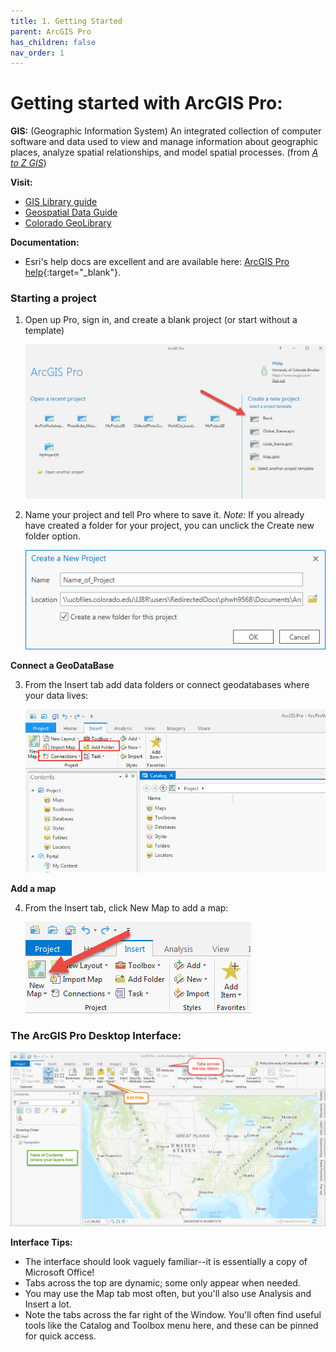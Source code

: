 ```yaml
---
title: 1. Getting Started
parent: ArcGIS Pro
has_children: false
nav_order: 1
---
```


# Getting started with ArcGIS Pro:

__GIS:__ (Geographic Information System) An integrated collection of computer software and data used to view and manage information about geographic places, analyze spatial relationships, and model spatial processes. (from [*A to Z GIS*](http://libraries.colorado.edu/record=b4498015~S3))

__Visit:__
- [GIS Library guide](https://libguides.colorado.edu/gis)
- [Geospatial Data Guide](https://libguides.colorado.edu/geospatialdata)
- [Colorado GeoLibrary](https://geo.colorado.edu)

__Documentation:__
- Esri's help docs are excellent and are available here: [ArcGIS Pro help](https://pro.arcgis.com/en/pro-app/help/main/welcome-to-the-arcgis-pro-app-help.htm){:target="_blank"}.

### Starting a project  

1. Open up Pro, sign in, and create a blank project (or start without a template)  

    ![Setting up your project][ARCPRO1]  

2. Name your project and tell Pro where to save it. *Note:* If you already have created a folder for your project, you can unclick the Create new folder option.  

    ![Name your project][ARCPRO2]

__Connect a GeoDataBase__

3. From the Insert tab add data folders or connect geodatabases where your data lives:  

    ![Connect your folders][ARCPRO3]

__Add a map__

4. From the Insert tab, click New Map to add a map:  

    ![Insert a map][ARCPRO4]

### The ArcGIS Pro Desktop Interface:
![The ArcGIS interface][ARCPRO5]  

__Interface Tips:__
- The interface should look vaguely familiar--it is essentially a copy of Microsoft Office!
- Tabs across the top are dynamic; some only appear when needed.
- You may use the Map tab most often, but you'll also use Analysis and Insert a lot.
- Note the tabs across the far right of the Window. You'll often find useful tools like the Catalog and Toolbox menu here, and these can be pinned for quick access.


[ARCPRO0]: img/esrilogo.png "Esri logo"
[ARCPRO1]: img/ArcGIS1.jpg "start screen"
[ARCPRO2]: img/ArcGIS2.jpg "Name & save  your project"
[ARCPRO3]: img/ArcGIS3.jpg "Connect to folders or geodatabases"
[ARCPRO4]: img/ArcGIS4.jpg "Insert a map"
[ARCPRO5]: img/ArcGIS5.jpg "map interface"

